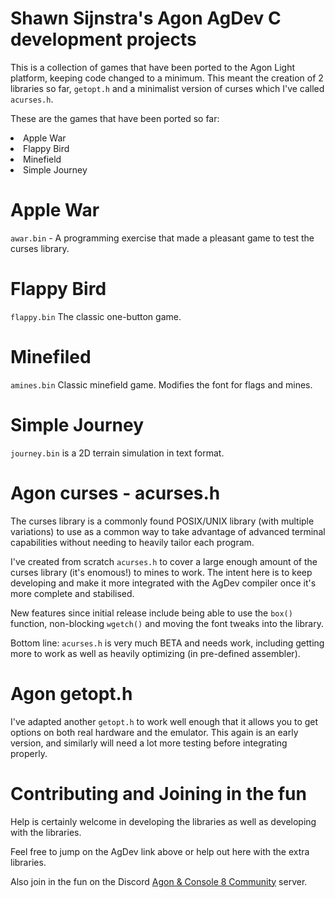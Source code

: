# Shawn Sijnstra's Agon AgDev C development projects
This is a collection of games that have been ported to the Agon Light platform, keeping code changed to a minimum. This meant the creation of 2 libraries so far, `getopt.h` and a minimalist version of curses which I've called `acurses.h`.

These are the games that have been ported so far:
<li>Apple War</li>
<li>Flappy Bird</li>
<li>Minefield</li>
<li>Simple Journey</li>

# Apple War
`awar.bin` - A programming exercise that made a pleasant game to test the curses library.

# Flappy Bird
`flappy.bin` The classic one-button game.

# Minefiled
`amines.bin` Classic minefield game. Modifies the font for flags and mines.

# Simple Journey
`journey.bin` is a 2D terrain simulation in text format.

# Agon curses - acurses.h
The curses library is a commonly found POSIX/UNIX library (with multiple variations) to use as a common way to take advantage of advanced terminal capabilities without needing to heavily tailor each program.

I've created from scratch `acurses.h` to cover a large enough amount of the curses library (it's enomous!) to mines to work. The intent here is to keep developing and make it more integrated with the AgDev compiler once it's more complete and stabilised.

New features since initial release include being able to use the `box()` function, non-blocking `wgetch()` and moving the font tweaks into the library.

Bottom line: `acurses.h` is very much BETA and needs work, including getting more to work as well as heavily optimizing (in pre-defined assembler).

# Agon getopt.h
I've adapted another `getopt.h` to work well enough that it allows you to get options on both real hardware and the emulator. This again is an early version, and similarly will need a lot more testing before integrating properly.

# Contributing and Joining in the fun
Help is certainly welcome in developing the libraries as well as developing with the libraries.

Feel free to jump on the AgDev link above or help out here with the extra libraries.

Also join in the fun on the Discord [Agon & Console 8 Community](https://discord.gg/2EqfBmWUyz) server.
